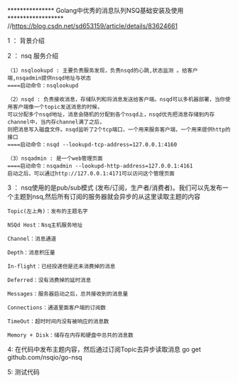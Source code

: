 *************** Golang中优秀的消息队列NSQ基础安装及使用 ******************
//https://blog.csdn.net/sd653159/article/details/83624661


1 ： 背景介绍

2 ： nsq 服务介绍

    （1）nsqlookupd : 主要负责服务发现，负责nsqd的心跳,状态监测 。给客户端,nsqadmin提供nsqd地址与状态
    ====启动命令：nsqlookupd

    （2）nsqd : 负责接收消息，存储队列和将消息发送给客户端。nsqd可以多机器部署，当你使用客户端像一个topic发送消息的时候，
    可以分配多个nsqd地址，消息会随机的分配到各个nsqd上，nsqd优先把消息存储到内存channel中，当内存channel满了之后，
    则把消息写入磁盘文件。nsqd监听了2个tcp端口，一个用来服务客户端，一个用来提供http的接口
    ====启动命令：nsqd --lookupd-tcp-address=127.0.0.1:4160
    
    （3）nsqadmin : 是一个web管理页面
    ====启动命令：nsqadmin --lookupd-http-address=127.0.0.1:4161
    启动之后，可以通过http://127.0.0.1:4171可以访问这个管理页面

3 ： nsq使用的是pub/sub模式 (发布/订阅，生产者/消费者)。我们可以先发布一个主题到nsq,然后所有订阅的服务器就会异步的从这里读取主题的内容

    Topic(左上角)：发布的主题名字

    NSQd Host：Nsq主机服务地址

    Channel：消息通道

    Depth：消息积压量

    In-flight：已经投递但是还未消费掉的消息

    Deferred：没有消费掉的延时消息

    Messages：服务器启动之后，总共接收到的消息量

    Connections：通道里面客户端的订阅数

    TimeOut：超时时间内没有被响应的消息数

    Memory + Disk：储存在内存和硬盘中总共的消息数


4: 在代码中发布主题内容，然后通过订阅Topic去异步读取消息
    go get github.com/nsqio/go-nsq


5: 测试代码
